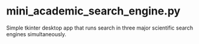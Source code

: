# mini_academic_search_engine.py
Simple tkinter desktop app that runs search in three major scientific search engines simultaneously.
